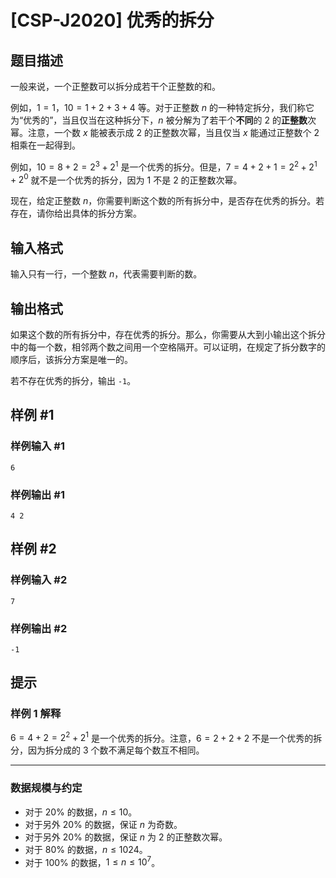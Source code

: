 # [CSP-J2020] 优秀的拆分

## 题目描述

一般来说，一个正整数可以拆分成若干个正整数的和。

例如，$1=1$，$10=1+2+3+4$ 等。对于正整数 $n$ 的一种特定拆分，我们称它为“优秀的”，当且仅当在这种拆分下，$n$ 被分解为了若干个**不同**的 $2$ 的**正整数**次幂。注意，一个数 $x$ 能被表示成 $2$ 的正整数次幂，当且仅当 $x$ 能通过正整数个 $2$ 相乘在一起得到。

例如，$10=8+2=2^3+2^1$ 是一个优秀的拆分。但是，$7=4+2+1=2^2+2^1+2^0$ 就不是一个优秀的拆分，因为 $1$ 不是 $2$ 的正整数次幂。

现在，给定正整数 $n$，你需要判断这个数的所有拆分中，是否存在优秀的拆分。若存在，请你给出具体的拆分方案。

## 输入格式

输入只有一行，一个整数 $n$，代表需要判断的数。

## 输出格式

如果这个数的所有拆分中，存在优秀的拆分。那么，你需要从大到小输出这个拆分中的每一个数，相邻两个数之间用一个空格隔开。可以证明，在规定了拆分数字的顺序后，该拆分方案是唯一的。

若不存在优秀的拆分，输出 `-1`。

## 样例 #1

### 样例输入 #1
```
6
```

### 样例输出 #1

```
4 2
```

## 样例 #2

### 样例输入 #2
```
7
```

### 样例输出 #2

```
-1
```

## 提示

### 样例 1 解释

$6=4+2=2^2+2^1$ 是一个优秀的拆分。注意，$6=2+2+2$ 不是一个优秀的拆分，因为拆分成的 $3$ 个数不满足每个数互不相同。

---

### 数据规模与约定

- 对于 $20\%$ 的数据，$n \le 10$。
- 对于另外 $20\%$ 的数据，保证 $n$ 为奇数。
- 对于另外 $20\%$ 的数据，保证 $n$ 为 $2$ 的正整数次幂。
- 对于 $80\%$ 的数据，$n \le 1024$。
- 对于 $100\%$ 的数据，$1 \le n \le {10}^7$。

